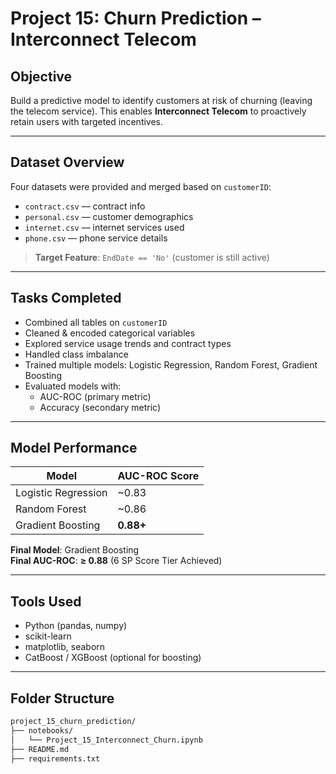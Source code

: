 # Project 15: Churn Prediction – Interconnect Telecom

## Objective
Build a predictive model to identify customers at risk of churning (leaving the telecom service). This enables **Interconnect Telecom** to proactively retain users with targeted incentives.

---

## Dataset Overview
Four datasets were provided and merged based on `customerID`:
- `contract.csv` — contract info
- `personal.csv` — customer demographics
- `internet.csv` — internet services used
- `phone.csv` — phone service details

> **Target Feature**: `EndDate == 'No'` (customer is still active)

---

## Tasks Completed
- Combined all tables on `customerID`
- Cleaned & encoded categorical variables
- Explored service usage trends and contract types
- Handled class imbalance
- Trained multiple models: Logistic Regression, Random Forest, Gradient Boosting
- Evaluated models with:
  - AUC-ROC (primary metric)
  - Accuracy (secondary metric)

---

## Model Performance

| Model               | AUC-ROC Score |
|---------------------|---------------|
| Logistic Regression | ~0.83         |
| Random Forest       | ~0.86         |
| Gradient Boosting   | **0.88+**   |

 **Final Model**: Gradient Boosting  
 **Final AUC-ROC**: **≥ 0.88** (6 SP Score Tier Achieved)

---

## Tools Used
- Python (pandas, numpy)
- scikit-learn
- matplotlib, seaborn
- CatBoost / XGBoost (optional for boosting)

---

## Folder Structure

```bash
project_15_churn_prediction/
├── notebooks/
│   └── Project_15_Interconnect_Churn.ipynb
├── README.md
├── requirements.txt
